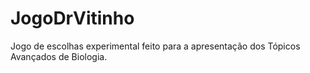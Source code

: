 # JogoDrVitinho
Jogo de escolhas experimental feito para a apresentação dos Tópicos Avançados de Biologia.
